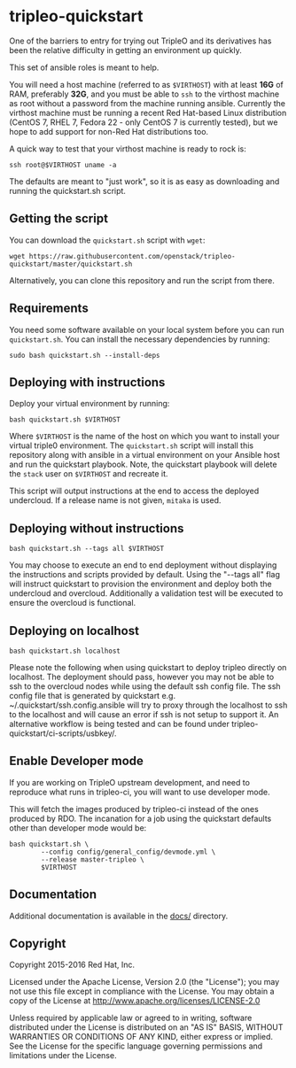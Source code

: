 # tripleo-quickstart

One of the barriers to entry for trying out TripleO and its derivatives
has been the relative difficulty in getting an environment up quickly.

This set of ansible roles is meant to help.

You will need a host machine (referred to as `$VIRTHOST`) with at least **16G**
of RAM, preferably **32G**, and you must be able to `ssh` to the virthost
machine as root without a password from the machine running ansible. Currently
the virthost machine must be running a recent Red Hat-based Linux distribution
(CentOS 7, RHEL 7, Fedora 22 - only CentOS 7 is currently tested), but we hope to
add support for non-Red Hat distributions too.

A quick way to test that your virthost machine is ready to rock is:

    ssh root@$VIRTHOST uname -a

The defaults are meant to "just work", so it is as easy as downloading
and running the quickstart.sh script.

## Getting the script

You can download the `quickstart.sh` script with `wget`:

    wget https://raw.githubusercontent.com/openstack/tripleo-quickstart/master/quickstart.sh

Alternatively, you can clone this repository and run the script from
there.

## Requirements

You need some software available on your local system before you can run
`quickstart.sh`. You can install the necessary dependencies by running:

    sudo bash quickstart.sh --install-deps

## Deploying with instructions

Deploy your virtual environment by running:

    bash quickstart.sh $VIRTHOST

Where `$VIRTHOST` is the name of the host on which you want to install
your virtual triple0 environment. The `quickstart.sh` script will
install this repository along with ansible in a virtual environment on
your Ansible host and run the quickstart playbook. Note, the
quickstart playbook will delete the `stack` user on `$VIRTHOST` and
recreate it.

This script will output instructions at the end to access the deployed
undercloud. If a release name is not given, `mitaka` is used.

## Deploying without instructions

    bash quickstart.sh --tags all $VIRTHOST

You may choose to execute an end to end deployment without displaying
the instructions and scripts provided by default.  Using the "--tags all"
flag will instruct quickstart to provision the environment and deploy
both the undercloud and overcloud.  Additionally a validation test will
be executed to ensure the overcloud is functional.

## Deploying on localhost

    bash quickstart.sh localhost

Please note the following when using quickstart to deploy tripleo directly on localhost.
The deployment should pass, however you may not be able to ssh to the overcloud nodes while
using the default ssh config file. The ssh config file that is generated by quickstart
e.g. ~/.quickstart/ssh.config.ansible will try to proxy through the localhost to ssh
to the localhost and will cause an error if ssh is not setup to support it.  An alternative
workflow is being tested and can be found under tripleo-quickstart/ci-scripts/usbkey/.

## Enable Developer mode

If you are working on TripleO upstream development, and need to reproduce
what runs in tripleo-ci, you will want to use developer mode.

This will fetch the images produced by tripleo-ci instead of the ones produced
by RDO. The incanation for a job using the quickstart defaults other than
developer mode would be:

    bash quickstart.sh \
            --config config/general_config/devmode.yml \
            --release master-tripleo \
            $VIRTHOST

## Documentation

Additional documentation is available in the [docs/](docs/) directory.

## Copyright

Copyright 2015-2016 Red Hat, Inc.

Licensed under the Apache License, Version 2.0 (the "License"); you may
not use this file except in compliance with the License. You may obtain
a copy of the License at <http://www.apache.org/licenses/LICENSE-2.0>

Unless required by applicable law or agreed to in writing, software
distributed under the License is distributed on an "AS IS" BASIS,
WITHOUT WARRANTIES OR CONDITIONS OF ANY KIND, either express or implied.
See the License for the specific language governing permissions and
limitations under the License.
